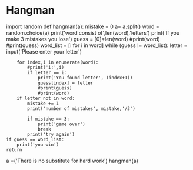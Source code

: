 
# Hangman


import random
def hangman(a):
    mistake = 0
    a= a.split()
    word = random.choice(a)
    print('word consist of',len(word),'letters')
    print('If you make 3 mistakes you lose')
    guess = [0]*len(word)
    #print(word)
    #print(guess)
    word_list = [i for i in word]
    while (guess != word_list):
        letter = input('Please enter your letter')

        for index,i in enumerate(word):
            #print('i:',i)
            if letter == i:
                print('You found letter', (index+1))
                guess[index] = letter
                #print(guess)
                #print(word)
        if letter not in word:
            mistake += 1
            print('number of mistakes', mistake,'/3')
            
            if mistake == 3:
                print('game over')
                break
            print('try again')
    if guess == word_list:
        print('you win') 
    return
    
   
a =('There is no substitute for hard work')
hangman(a)
